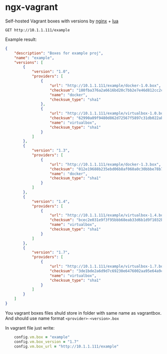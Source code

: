 # ngx-vagrant
Self-hosted Vagrant boxes with versions by [nginx](https://nginx.org/) + [lua](http://www.lua.ru/)

`GET http://10.1.1.111/example`

Example result:
```json
{
    "description": "Boxes for example proj",
    "name": "example",
    "versions": [
        {
            "version": "1.0",
            "providers": [
                {
                    "url": "http://10.1.1.111/example/docker-1.0.box",
                    "checksum": "180fba376a2a6616bd20c7bb2e7e46d812cc2c03",
                    "name": "docker",
                    "checksum_type": "sha1"
                },
                {
                    "url": "http://10.1.1.111/example/virtualbox-1.0.box",
                    "checksum": "62990a09f9480d862d72567f5897c31db022ab2e",
                    "name": "virtualbox",
                    "checksum_type": "sha1"
                }
            ]
        },
        {
            "version": "1.3",
            "providers": [
                {
                    "url": "http://10.1.1.111/example/docker-1.3.box",
                    "checksum": "012e19688b235ebd06b8af060a0c30bbbe78b762",
                    "name": "docker",
                    "checksum_type": "sha1"
                }
            ]
        },
        {
            "version": "1.4",
            "providers": [
                {
                    "url": "http://10.1.1.111/example/virtualbox-1.4.box",
                    "checksum": "bcec2e031e9f3f95bbb68eab33d6b1d9f1032bb4",
                    "name": "virtualbox",
                    "checksum_type": "sha1"
                }
            ]
        },
        {
            "version": "1.7",
            "providers": [
                {
                    "url": "http://10.1.1.111/example/virtualbox-1.7.box",
                    "checksum": "3de1bde2a6d9d7c69230e6476002aa95e64a9c1f",
                    "name": "virtualbox",
                    "checksum_type": "sha1"
                }
            ]
        }
    ]
}
```

You vagrant boxes files shuld store in folder with same name as vagrantbox.
And should use name format `<provider>-<version>.box`

In vagrant file just write:

```Ruby
    config.vm.box = "example"
    config.vm.box_version = "1.7"
    config.vm.box_url = "http://10.1.1.111/example"
```
